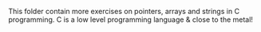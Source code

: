 This folder contain more exercises on pointers, arrays and strings in C programming.
C is a low level programming language & close to the metal!
